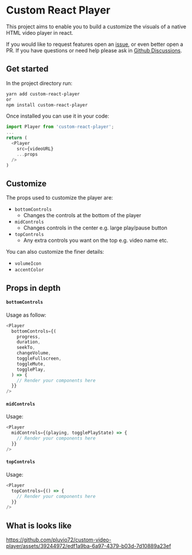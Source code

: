 # Custom React Player

This project aims to enable you to build a customize the visuals of a native HTML video player in react.

If you would like to request features open an [issue](https://github.com/pluvio72/custom-video-player/issues), or even better open a PR. If you have questions or need help please ask in [Github Discussions](https://github.com/pluvio72/custom-video-player/discussions).

## Get started

In the project directory run:

```bash
yarn add custom-react-player
or
npm install custom-react-player
```

Once installed you can use it in your code:

```javascript
import Player from 'custom-react-player';
...
return (
  <Player
    src={videoURL}
    ...props
  />
)

```

## Customize

The props used to customize the player are:

- `bottomControls`
  - Changes the controls at the bottom of the player
- `midControls`
  - Changes controls in the center e.g. large play/pause button
- `topControls`
  - Any extra controls you want on the top e.g. video name etc.

You can also customize the finer details:

- `volumeIcon`
- `accentColor`

## Props in depth

#### `bottomControls`

Usage as follow:

```javascript
<Player
  bottomControls={(
    progress,
    duration,
    seekTo,
    changeVolume,
    toggleFullscreen,
    toggleMute,
    togglePlay,
  ) => {
    // Render your components here
  }}
/>
```

#### `midControls`

Usage:

```javascript
<Player
  midControls={(playing, togglePlayState) => {
    // Render your components here
  }}
/>
```

#### `topControls`

Usage:

```javascript
<Player
  topControls={() => {
    // Render your components here
  }}
/>
```

## What is looks like

https://github.com/pluvio72/custom-video-player/assets/39244972/edf1a9ba-6a97-4379-b03d-7d10889a23ef
